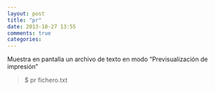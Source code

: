 ```yaml
---
layout: post
title: "pr"
date: 2013-10-27 13:55
comments: true
categories: 
---
```

Muestra en pantalla un archivo de texto en modo “Previsualización de impresión”

>$ pr fichero.txt


